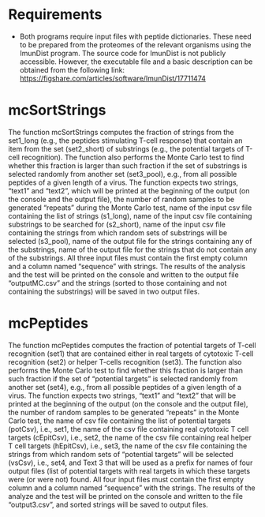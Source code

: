 # Requirements
- Both programs require input files with peptide dictionaries. These need to be prepared from the proteomes of the relevant organisms using the ImunDist program. The source code for ImunDist is not publicly accessible. However, the executable file and a basic description can be obtained from the following link: https://figshare.com/articles/software/ImunDist/17711474

# mcSortStrings
The function mcSortStrings computes the fraction of strings from the set1_long (e.g., the peptides stimulating T-cell response) that contain an item from the set (set2_short) of substrings (e.g., the potential targets of T-cell recognition). The function also performs the Monte Carlo test to find whether this fraction is larger than such fraction if the set of substrings is selected randomly from another set (set3_pool), e.g., from all possible peptides of a given length of a virus. The function expects two strings, “text1” and “text2”, which will be printed at the beginning of the output (on the console and the output file), the number of random samples to be generated “repeats” during the Monte Carlo test, name of the input csv file containing the list of strings (s1_long), name of the input csv file containing substrings to be searched for (s2_short), name of the input csv file containing the strings from which random sets of substrings will be selected (s3_pool), name of the output file for the strings containing any of the substrings, name of the output file for the strings that do not contain any of the substrings. All three input files must contain the first empty column and a column named “sequence” with strings. The results of the analysis and the test will be printed on the console and written to the output file “outputMC.csv” and the strings (sorted to those containing and not containing the substrings) will be saved in two output files.

# mcPeptides
The function mcPeptides computes the fraction of potential targets of T-cell recognition (set1) that are contained either in real targets of cytotoxic T-cell recognition (set2) or helper T-cells recognition (set3). The function also performs the Monte Carlo test to find whether this fraction is larger than such fraction if the set of “potential targets” is selected randomly from another set (set4), e.g., from all possible peptides of a given length of a virus. The function expects two strings, “text1” and “text2” that will be printed at the beginning of the output (on the console and the output file), the number of random samples to be generated “repeats” in the Monte Carlo test, the name of csv file containing the list of potential targets (potCsv), i.e., set1, the name of the csv file containing real cytotoxic T cell targets (cEpitCsv), i.e., set2, the name of the csv file containing real helper T cell targets (hEpitCsv), i.e., set3, the name of the csv file containing the strings from which random sets of “potential targets” will be selected (vsCsv), i.e., set4, and Text 3 that will be used as a prefix for names of four output files (list of potential targets with real targets in which these targets were (or were not) found. All four input files must contain the first empty column and a column named “sequence” with the strings. The results of the analyze and the test will be printed on the console and written to the file “output3.csv”, and sorted strings will be saved to output files.
